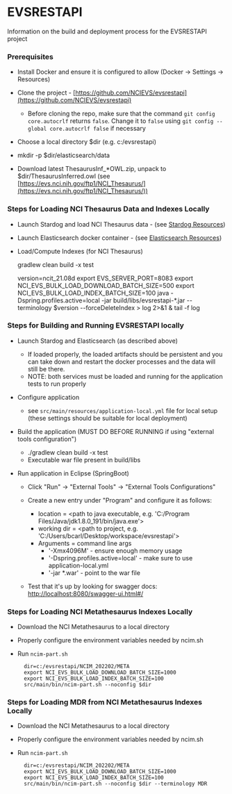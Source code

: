 # EVSRESTAPI

Information on the build and deployment process for the EVSRESTAPI project

### Prerequisites

* Install Docker and ensure it is configured to allow (Docker -> Settings -> Resources)
* Clone the project - [https://github.com/NCIEVS/evsrestapi](https://github.com/NCIEVS/evsrestapi)
    * Before cloning the repo, make sure that the command `git config core.autocrlf` returns `false`. Change it to `false` using `git config --global core.autocrlf false` if necessary

* Choose a local directory $dir (e.g. c:/evsrestapi)
* mkdir -p $dir/elasticsearch/data
* Download latest ThesaurusInf_*OWL.zip, unpack to $dir/ThesaurusInferred.owl (see [https://evs.nci.nih.gov/ftp1/NCI_Thesaurus/](https://evs.nci.nih.gov/ftp1/NCI_Thesaurus/))

### Steps for Loading NCI Thesaurus Data and Indexes Locally

* Launch Stardog and load NCI Thesaurus data - (see [Stardog Resources](STARDOG.md))
* Launch Elasticsearch docker container - (see [Elasticsearch Resources](ELASTICSEARCH.md))

* Load/Compute Indexes (for NCI Thesaurus)

    gradlew clean build -x test

    version=ncit_21.08d
    export EVS_SERVER_PORT=8083
    export NCI_EVS_BULK_LOAD_DOWNLOAD_BATCH_SIZE=500
    export NCI_EVS_BULK_LOAD_INDEX_BATCH_SIZE=100
    java -Dspring.profiles.active=local -jar build/libs/evsrestapi-*.jar --terminology $version --forceDeleteIndex > log 2>&1 &
    tail -f log


### Steps for Building and Running EVSRESTAPI locally

* Launch Stardog and Elasticsearch (as described above)
    * If loaded properly, the loaded artifacts should be persistent and you can take down and restart the docker processes and the data will still be there.
    * NOTE: both services must be loaded and running for the application tests to run properly
* Configure application
    * see `src/main/resources/application-local.yml` file for local setup (these settings should be suitable for local deployment)
* Build the application (MUST DO BEFORE RUNNING if using "external tools configuration")
    * ./gradlew clean build -x test
    * Executable war file present in build/libs

* Run application in Eclipse (SpringBoot)
    * Click "Run" -> "External Tools" -> "External Tools Configurations"
    * Create a new entry under "Program" and configure it as follows:
        * location = <path to java executable, e.g. 'C:/Program Files/Java/jdk1.8.0_191/bin/java.exe'>
        * working dir = <path to project, e.g. 'C:/Users/bcarl/Desktop/workspace/evsrestapi'>
        * Arguments = command line args
            * '-Xmx4096M' - ensure enough memory usage
            * '-Dspring.profiles.active=local' - make sure to use application-local.yml
            * '-jar *.war' - point to the war file

    * Test that it's up by looking for swagger docs: [http://localhost:8080/swagger-ui.html#/](http://localhost:8080/swagger-ui.html#/)

### Steps for Loading NCI Metathesaurus Indexes Locally

* Download the NCI Metathesaurus to a local directory
* Properly configure the environment variables needed by ncim.sh
* Run `ncim-part.sh`

        dir=c:/evsrestapi/NCIM_202202/META
        export NCI_EVS_BULK_LOAD_DOWNLOAD_BATCH_SIZE=1000
        export NCI_EVS_BULK_LOAD_INDEX_BATCH_SIZE=100
        src/main/bin/ncim-part.sh --noconfig $dir

### Steps for Loading MDR from NCI Metathesaurus Indexes Locally

* Download the NCI Metathesaurus to a local directory
* Properly configure the environment variables needed by ncim.sh
* Run `ncim-part.sh`

        dir=c:/evsrestapi/NCIM_202202/META
        export NCI_EVS_BULK_LOAD_DOWNLOAD_BATCH_SIZE=1000
        export NCI_EVS_BULK_LOAD_INDEX_BATCH_SIZE=100
        src/main/bin/ncim-part.sh --noconfig $dir --terminology MDR
